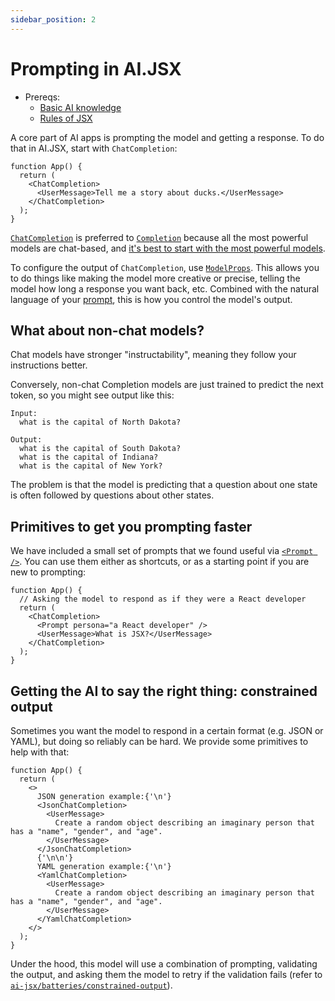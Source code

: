 ```yaml
---
sidebar_position: 2
---
```


# Prompting in AI.JSX

- Prereqs:
  - [Basic AI knowledge](brand-new.md)
  - [Rules of JSX](rules-of-jsx.md)

A core part of AI apps is prompting the model and getting a response. To do that in AI.JSX, start with `ChatCompletion`:

```tsx
function App() {
  return (
    <ChatCompletion>
      <UserMessage>Tell me a story about ducks.</UserMessage>
    </ChatCompletion>
  );
}
```

[`ChatCompletion`](../api/modules/core_completion?_highlight=chatcompletion#chatcompletion) is preferred to [`Completion`](../api/modules/core_completion?_highlight=chatcompletion#completion) because all the most powerful models are chat-based, and [it's best to start with the most powerful models](./brand-new.md#recommended-dev-workflow).

To configure the output of `ChatCompletion`, use [`ModelProps`](../api/interfaces/core_completion.ModelProps.md). This allows you to do things like making the model more creative or precise, telling the model how long a response you want back, etc. Combined with the natural language of your [prompt](./brand-new.md#prompt-engineering), this is how you control the model's output.

## What about non-chat models?

Chat models have stronger "instructability", meaning they follow your instructions better.

Conversely, non-chat Completion models are just trained to predict the next token, so you might see output like this:

```
Input:
  what is the capital of North Dakota?

Output:
  what is the capital of South Dakota?
  what is the capital of Indiana?
  what is the capital of New York?
```

The problem is that the model is predicting that a question about one state is often followed by questions about other states.

## Primitives to get you prompting faster

We have included a small set of prompts that we found useful via [`<Prompt />`](../api/modules/batteries_prompts#prompt).
You can use them either as shortcuts, or as a starting point if you are new to prompting:

```tsx
function App() {
  // Asking the model to respond as if they were a React developer
  return (
    <ChatCompletion>
      <Prompt persona="a React developer" />
      <UserMessage>What is JSX?</UserMessage>
    </ChatCompletion>
  );
}
```

## Getting the AI to say the right thing: constrained output

Sometimes you want the model to respond in a certain format (e.g. JSON or YAML), but doing so reliably can be hard.
We provide some primitives to help with that:

```tsx
function App() {
  return (
    <>
      JSON generation example:{'\n'}
      <JsonChatCompletion>
        <UserMessage>
          Create a random object describing an imaginary person that has a "name", "gender", and "age".
        </UserMessage>
      </JsonChatCompletion>
      {'\n\n'}
      YAML generation example:{'\n'}
      <YamlChatCompletion>
        <UserMessage>
          Create a random object describing an imaginary person that has a "name", "gender", and "age".
        </UserMessage>
      </YamlChatCompletion>
    </>
  );
}
```

Under the hood, this model will use a combination of prompting, validating the output, and asking them the model to retry
if the validation fails (refer to [`ai-jsx/batteries/constrained-output`](../api/modules/batteries_constrained_output)).
